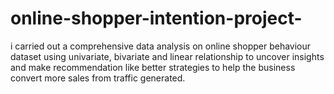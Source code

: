 # online-shopper-intention-project-
i carried out a comprehensive data analysis on online shopper behaviour dataset using univariate, bivariate and linear relationship to uncover 
insights and make recommendation like better strategies to help the business convert more sales from traffic generated. 
